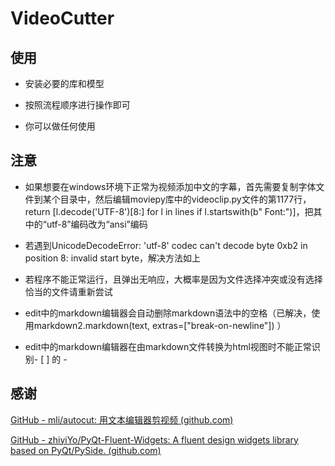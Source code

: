 # VideoCutter


## 使用

- 安装必要的库和模型
- 按照流程顺序进行操作即可

- 你可以做任何使用


## 注意

- 如果想要在windows环境下正常为视频添加中文的字幕，首先需要复制字体文件到某个目录中，然后编辑moviepy库中的videoclip.py文件的第1177行，return [l.decode('UTF-8')[8:] for l in lines if l.startswith(b"  Font:")]，把其中的“utf-8”编码改为“ansi”编码

- 若遇到UnicodeDecodeError: 'utf-8' codec can't decode byte 0xb2 in position 8: invalid start byte，解决方法如上

- 若程序不能正常运行，且弹出无响应，大概率是因为文件选择冲突或没有选择恰当的文件请重新尝试

- edit中的markdown编辑器会自动删除markdown语法中的空格（已解决，使用markdown2.markdown(text, extras=["break-on-newline"]) ）

- edit中的markdown编辑器在由markdown文件转换为html视图时不能正常识别- [ ] 的 -


## 感谢

[GitHub - mli/autocut: 用文本编辑器剪视频 (github.com)](https://github.com/mli/autocut)

[GitHub - zhiyiYo/PyQt-Fluent-Widgets: A fluent design widgets library based on PyQt/PySide. (github.com)](https://github.com/zhiyiYo/PyQt-Fluent-Widgets)
